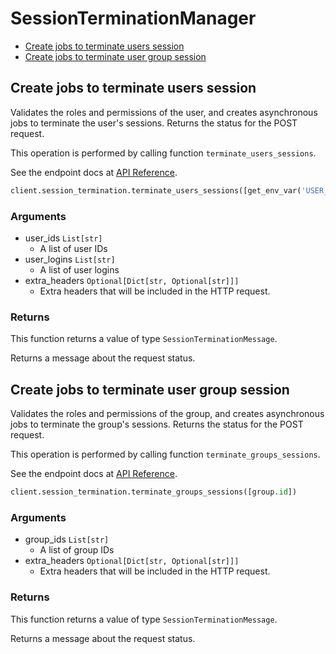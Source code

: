 # SessionTerminationManager

- [Create jobs to terminate users session](#create-jobs-to-terminate-users-session)
- [Create jobs to terminate user group session](#create-jobs-to-terminate-user-group-session)

## Create jobs to terminate users session

Validates the roles and permissions of the user,
and creates asynchronous jobs
to terminate the user's sessions.
Returns the status for the POST request.

This operation is performed by calling function `terminate_users_sessions`.

See the endpoint docs at
[API Reference](https://developer.box.com/reference/post-users-terminate-sessions/).

<!-- sample post_users_terminate_sessions -->

```python
client.session_termination.terminate_users_sessions([get_env_var('USER_ID')], [user.login])
```

### Arguments

- user_ids `List[str]`
  - A list of user IDs
- user_logins `List[str]`
  - A list of user logins
- extra_headers `Optional[Dict[str, Optional[str]]]`
  - Extra headers that will be included in the HTTP request.

### Returns

This function returns a value of type `SessionTerminationMessage`.

Returns a message about the request status.

## Create jobs to terminate user group session

Validates the roles and permissions of the group,
and creates asynchronous jobs
to terminate the group's sessions.
Returns the status for the POST request.

This operation is performed by calling function `terminate_groups_sessions`.

See the endpoint docs at
[API Reference](https://developer.box.com/reference/post-groups-terminate-sessions/).

<!-- sample post_groups_terminate_sessions -->

```python
client.session_termination.terminate_groups_sessions([group.id])
```

### Arguments

- group_ids `List[str]`
  - A list of group IDs
- extra_headers `Optional[Dict[str, Optional[str]]]`
  - Extra headers that will be included in the HTTP request.

### Returns

This function returns a value of type `SessionTerminationMessage`.

Returns a message about the request status.
